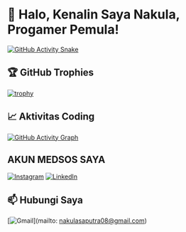 # 👋 Halo, Kenalin Saya Nakula, Progamer Pemula!

[![GitHub Activity Snake](https://github.com/Nklasyfa/Nklasyfa/blob/output/github-contribution-grid-snake.svg)](https://github.com/Nklasyfa)

## 🏆 GitHub Trophies
[![trophy](https://github-profile-trophy.vercel.app/?username=Nklasyfa&row=2&column=3&margin-w=15&margin-h=15&theme=onedark)](https://github.com/Nklasyfa)

## 📈 Aktivitas Coding
[![GitHub Activity Graph](https://github-readme-activity-graph.vercel.app/graph?username=Nklasyfa&theme=github-dark&area=true&hide_border=true)](https://github.com/Nklasyfa)

## AKUN MEDSOS SAYA
[![Instagram](https://img.shields.io/badge/Instagram-@nakulasyafa_-E4405F?style=flat&logo=instagram)](https://instagram.com/nakulasyafa_)
[![LinkedIn](https://img.shields.io/badge/LinkedIn-Nakula-Saputra-0077B5?style=flat&logo=linkedin)](https://www.linkedin.com/in/nakula-saputra-2146512b5?utm_source=share&utm_campaign=share_via&utm_content=profile&utm_medium=android_app)

## 📫 Hubungi Saya
[![Gmail](https://img.shields.io/badge/Email-nakulasaputra08%40gmail.com-D14836?style=flat&logo=gmail)](mailto: nakulasaputra08@gmail.com)
